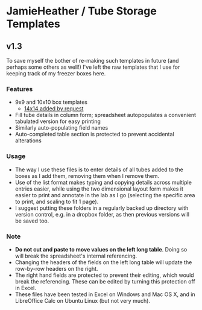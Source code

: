 # JamieHeather / Tube Storage Templates
## v1.3

To save myself the bother of re-making such templates in future (and perhaps some others as well!) I've left the raw templates that I use for keeping track of my freezer boxes here.

### Features
* 9x9 and 10x10 box templates
	* [14x14 added by request](https://github.com/JamieHeather/TubeStorageTemplates/issues/2)
* Fill tube details in column form; spreadsheet autopopulates a convenient tabulated version for easy printing
* Similarly auto-populating field names
* Auto-completed table section is protected to prevent accidental alterations

### Usage

* The way I use these files is to enter details of all tubes added to the boxes as I add them, removing them when I remove them. 
* Use of the list format makes typing and copying details across multiple entries easier, while using the two dimensional layout form makes it easier to print and annotate in the lab as I go (selecting the specific area to print, and scaling to fit 1 page). 
* I suggest putting these folders in a regularly backed up directory with version control, e.g. in a dropbox folder, as then previous versions will be saved too.

### Note
* **Do not cut and paste to move values on the left long table**. Doing so will break the spreadsheet's internal referencing.
* Changing the headers of the fields on the left long table will update the row-by-row headers on the right.
* The right hand fields are protected to prevent their editing, which would break the referencing. These can be edited by turning this protection off in Excel.
* These files have been tested in Excel on Windows and Mac OS X, and in LibreOffice Calc on Ubuntu Linux (but not very much).
